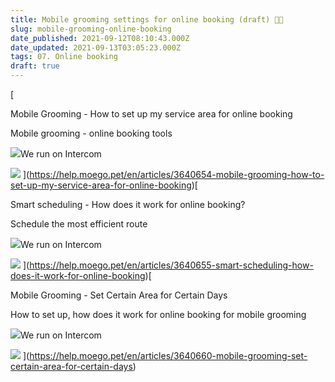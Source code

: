 ```yaml
---
title: Mobile grooming settings for online booking (draft) 👨‍💻
slug: mobile-grooming-online-booking
date_published: 2021-09-12T08:10:43.000Z
date_updated: 2021-09-13T03:05:23.000Z
tags: 07. Online booking
draft: true
---
```


[

Mobile Grooming - How to set up my service area for online booking

Mobile grooming - online booking tools

![](https://downloads.intercomcdn.com/i/o/16363/98e7feb2d5243b567dfa9bd6/AppIcon-83.5x83.5%402x.png)We run on Intercom

![](https://downloads.intercomcdn.com/i/o/190713314/75e6d0b516e26a21c3b0684d/Screenshot+2020-03-08+at+6.23.46+PM.png)
](https://help.moego.pet/en/articles/3640654-mobile-grooming-how-to-set-up-my-service-area-for-online-booking)[

Smart scheduling - How does it work for online booking?

Schedule the most efficient route

![](https://downloads.intercomcdn.com/i/o/16363/98e7feb2d5243b567dfa9bd6/AppIcon-83.5x83.5%402x.png)We run on Intercom

![](https://downloads.intercomcdn.com/i/o/183407994/f9a8fa25ca879c560706c5ce/Artboard.png)
](https://help.moego.pet/en/articles/3640655-smart-scheduling-how-does-it-work-for-online-booking)[

Mobile Grooming - Set Certain Area for Certain Days

How to set up, how does it work for online booking for mobile grooming

![](https://downloads.intercomcdn.com/i/o/16363/98e7feb2d5243b567dfa9bd6/AppIcon-83.5x83.5%402x.png)We run on Intercom

![](https://downloads.intercomcdn.com/i/o/183404053/a0dfe4af09ab8cf52d9ae7c7/Screen+Shot+2020-02-09+at+9.56.22+PM.png)
](https://help.moego.pet/en/articles/3640660-mobile-grooming-set-certain-area-for-certain-days)
